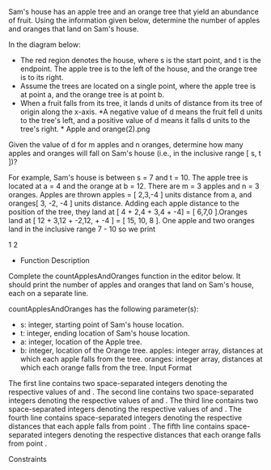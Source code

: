 Sam's house has an apple tree and an orange tree that yield an abundance of fruit. Using the information given below, determine the number of apples and oranges that land on Sam's house.

In the diagram below:

 - The red region denotes the house, where s is the start point, and t is the endpoint. The apple tree is to the left of the house, and the orange tree is to its right.
 - Assume the trees are located on a single point, where the apple tree is at point a, and the orange tree is at point b.
 - When a fruit falls from its tree, it lands d units of distance from its tree of origin along the x-axis. *A negative value of d means the fruit fell d units to the tree's left, and a positive value of d means it falls d units to the tree's right. *
Apple and orange(2).png

Given the value of d for m apples and n oranges, determine how many apples and oranges will fall on Sam's house (i.e., in the inclusive range [ s, t ])?

For example, Sam's house is between s = 7 and t = 10. The apple tree is located at a = 4 and the orange at b = 12. There are m = 3 apples and n = 3 oranges. Apples are thrown apples = [ 2,3,-4 ] units distance from a, and oranges[ 3, -2, -4 ] units distance. Adding each apple distance to the position of the tree, they land at [ 4 + 2,4 + 3,4 + -4] = [ 6,7,0 ].Oranges land at [ 12 + 3,12 + -2,12, + -4 ] = [ 15, 10, 8 ]. One apple and two oranges land in the inclusive range 7 - 10 so we print

1
2

- Function Description

Complete the countApplesAndOranges function in the editor below. It should print the number of apples and oranges that land on Sam's house, each on a separate line.

countApplesAndOranges has the following parameter(s):

 - s: integer, starting point of Sam's house location.
 - t: integer, ending location of Sam's house location.
 - a: integer, location of the Apple tree.
 - b: integer, location of the Orange tree.
apples: integer array, distances at which each apple falls from the tree.
oranges: integer array, distances at which each orange falls from the tree.
Input Format

The first line contains two space-separated integers denoting the respective values of  and .
The second line contains two space-separated integers denoting the respective values of  and .
The third line contains two space-separated integers denoting the respective values of  and .
The fourth line contains  space-separated integers denoting the respective distances that each apple falls from point .
The fifth line contains  space-separated integers denoting the respective distances that each orange falls from point .

Constraints

